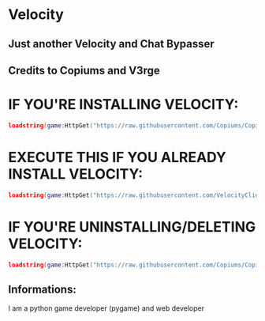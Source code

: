 # Velocity
## Just another Velocity and Chat Bypasser
## Credits to Copiums and V3rge

# IF YOU'RE INSTALLING VELOCITY:
```lua
loadstring(game:HttpGet("https://raw.githubusercontent.com/Copiums/Copium/main/Installer.lua", true))()
```

# EXECUTE THIS IF YOU ALREADY INSTALL VELOCITY:
```lua
loadstring(game:HttpGet("https://raw.githubusercontent.com/VelocityClient/VelocityClient/main/Velocity.lua", true))()
```

# IF YOU'RE UNINSTALLING/DELETING VELOCITY:
```lua
loadstring(game:HttpGet("https://raw.githubusercontent.com/Copiums/Copium/main/Uninstaller.lua", true))()
```

## Informations:
I am a python game developer (pygame) and web developer
